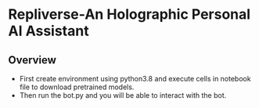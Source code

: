 # Repliverse-An Holographic Personal AI Assistant

## Overview
- First create environment using python3.8 and execute cells in notebook file to download pretrained models.
- Then run the bot.py and you will be able to interact with the bot.
 
